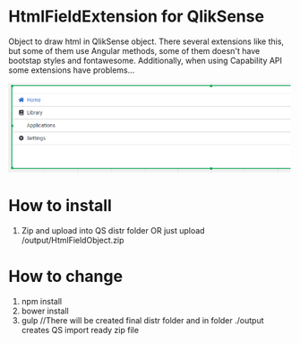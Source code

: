 # HtmlFieldExtension for QlikSense
Object to draw html in QlikSense object. There several extensions like this, but some of them use Angular methods, some of them doesn't have bootstap styles and fontawesome. Additionally, when using Capability API some extensions have problems...

![](screenshot.PNG)

# How to install 
1. Zip and upload into QS distr folder OR just upload /output/HtmlFieldObject.zip

# How to change
1. npm install
2. bower install 
3. gulp //There will be created final distr folder and in folder ./output creates QS import ready zip file


